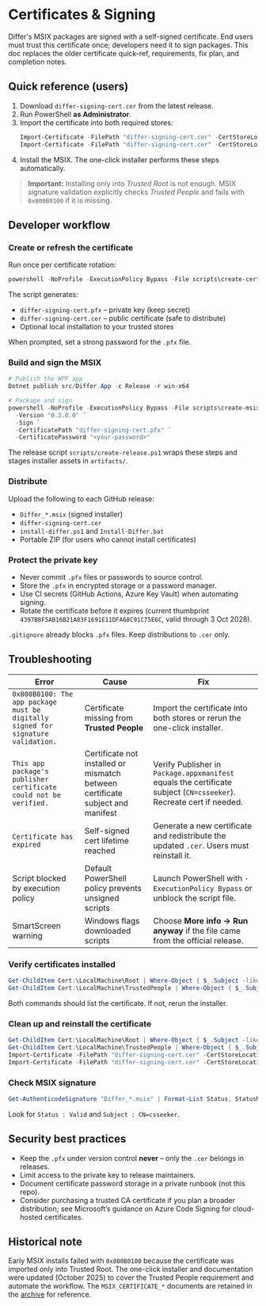 # Certificates & Signing

Differ's MSIX packages are signed with a self-signed certificate. End users must trust this certificate once; developers need it to sign packages. This doc replaces the older certificate quick-ref, requirements, fix plan, and completion notes.

## Quick reference (users)

1. Download `differ-signing-cert.cer` from the latest release.
2. Run PowerShell **as Administrator**.
3. Import the certificate into both required stores:
   ```powershell
   Import-Certificate -FilePath "differ-signing-cert.cer" -CertStoreLocation Cert:\LocalMachine\Root
   Import-Certificate -FilePath "differ-signing-cert.cer" -CertStoreLocation Cert:\LocalMachine\TrustedPeople
   ```
4. Install the MSIX. The one-click installer performs these steps automatically.

> **Important:** Installing only into *Trusted Root* is not enough. MSIX signature validation explicitly checks *Trusted People* and fails with `0x800B0100` if it is missing.

## Developer workflow

### Create or refresh the certificate

Run once per certificate rotation:
```powershell
powershell -NoProfile -ExecutionPolicy Bypass -File scripts\create-certificate.ps1
```
The script generates:

- `differ-signing-cert.pfx` – private key (keep secret)
- `differ-signing-cert.cer` – public certificate (safe to distribute)
- Optional local installation to your trusted stores

When prompted, set a strong password for the `.pfx` file.

### Build and sign the MSIX

```powershell
# Publish the WPF app
Dotnet publish src/Differ.App -c Release -r win-x64

# Package and sign
powershell -NoProfile -ExecutionPolicy Bypass -File scripts\create-msix.ps1 `
  -Version "0.2.0.0" `
  -Sign `
  -CertificatePath "differ-signing-cert.pfx" `
  -CertificatePassword "<your-password>"
```

The release script `scripts/create-release.ps1` wraps these steps and stages installer assets in `artifacts/`.

### Distribute

Upload the following to each GitHub release:

- `Differ_*.msix` (signed installer)
- `differ-signing-cert.cer`
- `install-differ.ps1` and `Install-Differ.bat`
- Portable ZIP (for users who cannot install certificates)

### Protect the private key

- Never commit `.pfx` files or passwords to source control.
- Store the `.pfx` in encrypted storage or a password manager.
- Use CI secrets (GitHub Actions, Azure Key Vault) when automating signing.
- Rotate the certificate before it expires (current thumbprint `4397B8F5AB16B21A83F1691E11DFA68C91C75E6C`, valid through 3 Oct 2028).

`.gitignore` already blocks `.pfx` files. Keep distributions to `.cer` only.

## Troubleshooting

| Error | Cause | Fix |
| --- | --- | --- |
| `0x800B0100: The app package must be digitally signed for signature validation.` | Certificate missing from **Trusted People** | Import the certificate into both stores or rerun the one-click installer. |
| `This app package's publisher certificate could not be verified.` | Certificate not installed or mismatch between certificate subject and manifest | Verify Publisher in `Package.appxmanifest` equals the certificate subject (`CN=csseeker`). Recreate cert if needed. |
| `Certificate has expired` | Self-signed cert lifetime reached | Generate a new certificate and redistribute the updated `.cer`. Users must reinstall it. |
| Script blocked by execution policy | Default PowerShell policy prevents unsigned scripts | Launch PowerShell with `-ExecutionPolicy Bypass` or unblock the script file. |
| SmartScreen warning | Windows flags downloaded scripts | Choose **More info → Run anyway** if the file came from the official release. |

### Verify certificates installed

```powershell
Get-ChildItem Cert:\LocalMachine\Root | Where-Object { $_.Subject -like '*csseeker*' }
Get-ChildItem Cert:\LocalMachine\TrustedPeople | Where-Object { $_.Subject -like '*csseeker*' }
```
Both commands should list the certificate. If not, rerun the installer.

### Clean up and reinstall the certificate

```powershell
Get-ChildItem Cert:\LocalMachine\Root | Where-Object { $_.Subject -like '*csseeker*' } | Remove-Item
Get-ChildItem Cert:\LocalMachine\TrustedPeople | Where-Object { $_.Subject -like '*csseeker*' } | Remove-Item
Import-Certificate -FilePath "differ-signing-cert.cer" -CertStoreLocation Cert:\LocalMachine\Root
Import-Certificate -FilePath "differ-signing-cert.cer" -CertStoreLocation Cert:\LocalMachine\TrustedPeople
```

### Check MSIX signature

```powershell
Get-AuthenticodeSignature "Differ_*.msix" | Format-List Status, StatusMessage, SignerCertificate
```
Look for `Status : Valid` and `Subject : CN=csseeker`.

## Security best practices

- Keep the `.pfx` under version control **never** – only the `.cer` belongs in releases.
- Limit access to the private key to release maintainers.
- Document certificate password storage in a private runbook (not this repo).
- Consider purchasing a trusted CA certificate if you plan a broader distribution; see Microsoft’s guidance on Azure Code Signing for cloud-hosted certificates.

## Historical note

Early MSIX installs failed with `0x800B0100` because the certificate was imported only into Trusted Root. The one-click installer and documentation were updated (October 2025) to cover the Trusted People requirement and automate the workflow. The `MSIX_CERTIFICATE_*` documents are retained in the [archive](../archive/README.md#additional-history) for reference.
